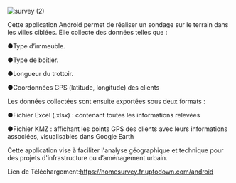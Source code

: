 ![survey (2)](https://github.com/user-attachments/assets/c3c649a8-ec1a-45d3-b66e-7671b99a6302)



Cette application Android permet de réaliser un sondage sur le terrain dans les villes ciblées. Elle collecte des données telles que :

●Type d’immeuble.

●Type de boîtier.

●Longueur du trottoir.

●Coordonnées GPS (latitude, longitude) des clients

Les données collectées sont ensuite exportées sous deux formats :

●Fichier Excel (.xlsx) : contenant toutes les informations relevées

●Fichier KMZ : affichant les points GPS des clients avec leurs informations associées, visualisables dans Google Earth

Cette application vise à faciliter l'analyse géographique et technique pour des projets d'infrastructure ou d’aménagement urbain.

Lien de Téléchargement:https://homesurvey.fr.uptodown.com/android
